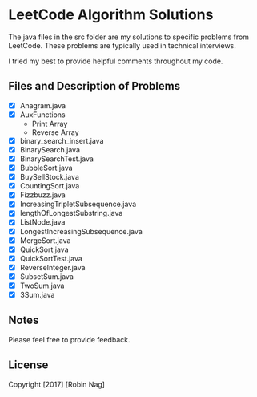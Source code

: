 # LeetCode Algorithm Solutions

The java files in the src folder are my solutions to specific problems
from LeetCode. These problems are typically used in technical interviews.

I tried my best to provide helpful comments throughout my code.

## Files and Description of Problems

* [x] Anagram.java
* [x] AuxFunctions
	- Print Array
	- Reverse Array
* [x] binary_search_insert.java
* [x] BinarySearch.java
* [x] BinarySearchTest.java
* [x] BubbleSort.java
* [x] BuySellStock.java
* [x] CountingSort.java
* [x] Fizzbuzz.java
* [x] IncreasingTripletSubsequence.java
* [x] lengthOfLongestSubstring.java
* [x] ListNode.java
* [x] LongestIncreasingSubsequence.java
* [x] MergeSort.java
* [x] QuickSort.java
* [x] QuickSortTest.java
* [x] ReverseInteger.java
* [x] SubsetSum.java
* [x] TwoSum.java
* [x] 3Sum.java

## Notes

Please feel free to provide feedback.

## License

Copyright [2017] [Robin Nag]